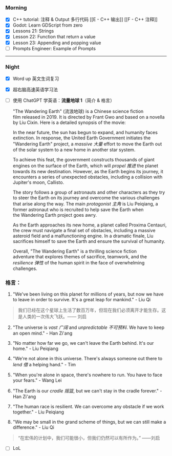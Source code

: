 ### Morning

- [x] C++ tutorial: 注释 & Output 多行代码 [[E - C++ 输出]] [[F - C++ 注释]]
- [x] Godot: Learn GDScript from zero 
- [x] Lessons 21: Strings
- [x] Lesson 22: Function that return a value
- [x] Lesson 23: Appending and popping value
- [ ] Prompts Engineer: Example of Prompts
---
### Night

- [x] Word up 英文生词复习
- [x] 超右脑高速英语学习法
- [ ] 使用 ChatGPT 学英语：**流量地球 1**（简介 & 格言）

	"The Wandering Earth" (流浪地球) is a Chinese science fiction film released in 2019. It is directed by Frant Gwo and based on a novella by Liu Cixin. Here is a detailed synopsis of the movie:

	In the near future, the sun has begun to expand, and humanity faces extinction. In response, the United Earth Government initiates the "Wandering Earth" project, a *massive 大量*  effort to move the Earth out of the solar system to a new home in another star system.

	To achieve this feat, the government constructs thousands of giant engines on the surface of the Earth, which will *propel 推进* the planet towards its new destination. However, as the Earth begins its journey, it encounters a series of unexpected obstacles, including a collision with Jupiter's moon, Callisto.

	The story follows a group of astronauts and other characters as they try to steer the Earth on its journey and overcome the various challenges that arise along the way. The main *protagonist  主角* is Liu Peiqiang, a former astronaut who is recruited to help save the Earth when the Wandering Earth project goes awry.

	As the Earth approaches its new home, a planet called Proxima Centauri, the crew must navigate a final set of obstacles, including a massive asteroid field and a malfunctioning engine. In a dramatic finale, Liu sacrifices himself to save the Earth and ensure the survival of humanity.

	Overall, "The Wandering Earth" is a thrilling science fiction adventure that explores themes of sacrifice, teamwork, and the *resilience 弹性* of the human spirit in the face of overwhelming challenges.

### 格言：

1.  "We've been living on this planet for millions of years, but now we have to leave in order to survive. It's a great leap for mankind." - Liu Qi
> 我们已经在这个星球上生活了数百万年，但现在我们必须离开才能生存。这是人类的一次伟大飞跃。—— 刘启

2.  "The universe is *vast 广阔* and *unpredictable 不可预料*. We have to keep an open mind." - Han Zi'ang

3.  "No matter how far we go, we can't leave the Earth behind. It's our home." - Liu Peiqiang

4.  "We're not alone in this universe. There's always someone out there to *lend 借* a helping hand." - Tim

5.  "When you're alone in space, there's nowhere to run. You have to face your fears." - Wang Lei

6.  "The Earth is our *cradle 摇篮*, but we can't stay in the cradle forever." - Han Zi'ang

7.  "The human race is resilient. We can overcome any obstacle if we work together." - Liu Peiqiang

8.  "We may be small in the grand scheme of things, but we can still make a difference." - Liu Qi
> “在宏伟的计划中，我们可能很小，但我们仍然可以有所作为。” ——刘启

- [ ] LoL

